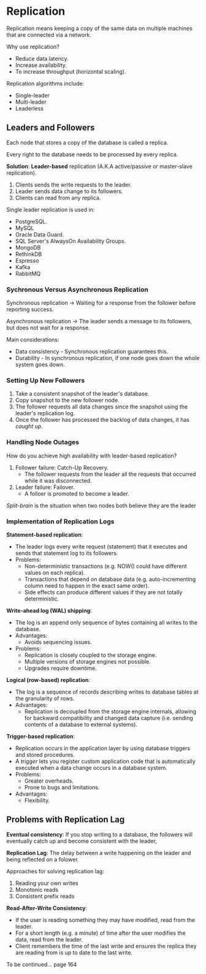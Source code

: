 # Replication
Replication means keeping a copy of the same data on multiple machines that are connected via a network.

Why use replication?
- Reduce data latency.
- Increase availability.
- To increase throughput (horizontal scaling).

Replication algorithms include:
- Single-leader
- Multi-leader
- Leaderless

## Leaders and Followers
Each node that stores a copy of the database is called a replica.

Every right to the database needs to be processed by every replica.

**Solution**: **Leader-based** replication (A.K.A active/passive or master-slave replication).
1. Clients sends the write requests to the leader.
2. Leader sends data change to its followers.
3. Clients can read from any replica.

Single leader replication is used in:
- PostgreSQL.
- MySQL
- Oracle Data Guard.
- SQL Server's AlwaysOn Availability Groups.
- MongoDB
- RethinkDB
- Espresso
- Kafka
- RabbitMQ

### Sychronous Versus Asynchronous Replication
Synchronous replication &rarr; Waiting for a response from the follower before reporting success.

Asynchronous replication &rarr; The leader sends a message to its followers, but does not wait for a response.

Main considerations:
- Data consistency - Synchronous replication guarantees this. 
- Durability - In synchronous replication, if one node goes down the whole system goes down.

### Setting Up New Followers
1. Take a consistent snapshot of the leader's database.
2. Copy snapshot to the new follower node.
3. The follower requests all data changes since the snapshot using the leader's replication log.
4. Once the follower has processed the backlog of data changes, it has *caught up*.

### Handling Node Outages
How do you achieve high availability with leader-based replication?
1. Follower failure: Catch-Up Recovery.
    - The follower requests from the leader all the requests that occurred while it was disconnected. 
2. Leader failure: Failover.
    - A folloer is promoted to become a leader.

*Split-brain* is the situation when two nodes both believe they are the leader

### Implementation of Replication Logs
**Statement-based replication**:
* The leader logs every write request (statement) that it executes and sends that statement log to its followers.
* Problems:
    * Non-deterministic transactions (e.g. NOW() could have different values on each replica).
    * Transactions that depend on database data (e.g. auto-incrementing column need to happen in the exact same order).
    * Side effects can produce different values if they are not totally deterministic.

**Write-ahead log (WAL) shipping**:
* The log is an append only sequence of bytes containing all writes to the database.
* Advantages:
    * Avoids sequencing issues.
* Problems:
    * Replication is closely coupled to the storage engine.
    * Multiple versions of storage engines not possible.
    * Upgrades require downtime.

**Logical (row-based) replication**:
* The log is a sequence of records describing writes to database tables at the granularity of rows.
* Advantages:
    * Replication is decoupled from the storage engine internals, allowing for backward compatibility and changed data capture (i.e. sending contents of a database to external systems).

**Trigger-based replication**:
* Replication occurs in the application layer by using database triggers and stored procedures.
* A *trigger* lets you register custom application code that is automatically executed when a data change occurs in a database system.
* Problems:
    * Greater overheads.
    * Prone to bugs and limitations.
* Advantages:
    * Flexibility.

## Problems with Replication Lag
**Eventual consistency**: If you stop writing to a database, the followers will eventually catch up and become consistent with the leader,

**Replication Lag**: The delay between a write happening on the leader and being reflected on a folower.

Approaches for solving replication lag:
1. Reading your own writes
2. Monotonic reads
3. Consistent prefix reads

**Read-After-Write Consistency**:
* If the user is reading something they may have modified, read from the leader.
* For a short length (e.g. a minute) of time after the user modifies the data, read from the leader.
* Client remembers the time of the last write and ensures the replica they are reading from is up to date to the last write.

To be continued... page 164
